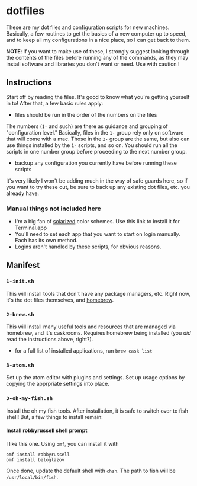 # dotfiles

These are my dot files and configuration scripts for new machines. Basically, a few routines to get the basics of a new computer up to speed, and to keep all my configurations in a nice place, so I can get back to them. 

**NOTE**: if you want to make use of these, I strongly suggest looking through the contents of the files before running any of the commands, as they may install software and libraries you don't want or need. Use with caution !

## Instructions

Start off by reading the files. It's good to know what you're getting yourself in to! After that, a few basic rules apply:

- files should be run in the order of the numbers on the files

The numbers (`1-` and such) are there as guidance and grouping of "configuration level." Basically, files in the `1-` group rely only on software that will come with a mac. Those in the `2-` group are the same, but also can use things installed by the `1-` scripts, and so on. You should run all the scripts in one number group before proceeding to the next number group.

- backup any configuration you currently have before running these scripts

It's very likely I won't be adding much in the way of safe guards here, so if you want to try these out, be sure to back up any existing dot files, etc. you already have.

### Manual things not included here

* I'm a big fan of [solarized][solarized] color schemes. Use this link to install it for  Terminal.app
* You'll need to set each app that you want to start on login manually. Each has its own method.
* Logins aren't handled by these scripts, for obvious reasons. 

[solarized]: http://ethanschoonover.com/solarized

## Manifest

### `1-init.sh`

This will install tools that don't have any package managers, etc. Right now, it's the dot files themselves, and [homebrew](http://brew.sh).

### `2-brew.sh`

This will install many useful tools and resources that are managed via homebrew, and it's caskrooms. Requires homebrew being installed (you *did* read the instructions above, right?).

- for a full list of installed applications, run `brew cask list`

### `3-atom.sh`

Set up the atom editor with plugins and settings. Set up usage options by copying the apprpriate settings into place.

### `3-oh-my-fish.sh`

Install the oh my fish tools. After installation, it is safe to switch over to fish shell! But, a few things to install remain:

#### Install robbyrussell shell prompt

I like this one. Using `omf`, you can install it with

	omf install robbyrussell
	omf install beloglazov
	
Once done, update the default shell with `chsh`. The path to fish will be `/usr/local/bin/fish`.

